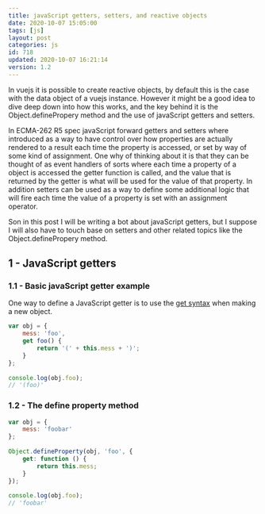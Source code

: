 ```yaml
---
title: javaScript getters, setters, and reactive objects
date: 2020-10-07 15:05:00
tags: [js]
layout: post
categories: js
id: 718
updated: 2020-10-07 16:21:14
version: 1.2
---
```


In vuejs it is possible to create reactive objects, by default this is the case with the data object of a vuejs instance. However it might be a good idea to dive deep down into how this works, and the key behind it is the Object.definePropery method and the use of javaScript getters and setters.

In ECMA-262 R5 spec javaScript forward getters and setters where introduced as a way to have control over how properties are actually rendered to a result each time the property is accessed, or set by way of some kind of assignment. One why of thinking about it is that they can be thought of as event handlers of sorts where each time a property of a object is accessed the getter function is called, and the value that is returned by the getter is what will be used for the value of that property. In addition setters can be used as a way to define some additional logic that will fire each time the value of a property is set with an assignment operator.

Son in this post I will be writing a bot about javaScript getters, but I suppose I will also have to touch base on setters and other related topics like the Object.definePropery method.

<!-- more -->

## 1 - JavaScript getters

### 1.1 - Basic javaScript getter example

One way to define a JavaScript getter is to use the [get syntax](https://developer.mozilla.org/en-US/docs/Web/JavaScript/Reference/Functions/get) when making a new object.

```js
var obj = {
    mess: 'foo',
    get foo() {
        return '(' + this.mess + ')';
    }
};
 
console.log(obj.foo);
// '(foo)'
```

### 1.2 - The define property method

```js
var obj = {
    mess: 'foobar'
};
 
Object.defineProperty(obj, 'foo', {
    get: function () {
        return this.mess;
    }
});
 
console.log(obj.foo);
// 'foobar'

```